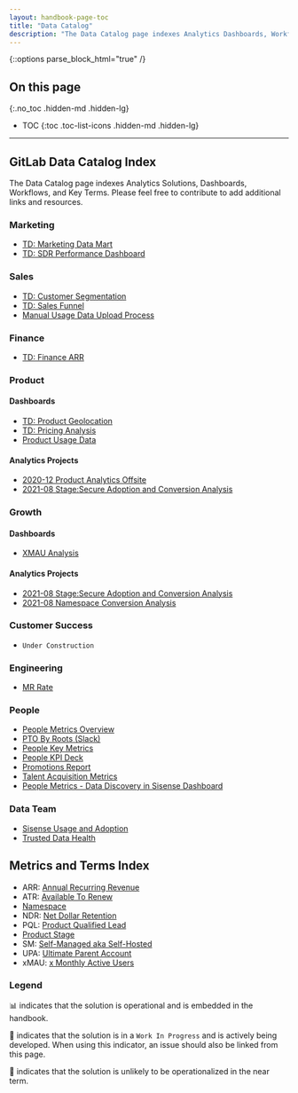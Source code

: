 ```yaml
---
layout: handbook-page-toc
title: "Data Catalog"
description: "The Data Catalog page indexes Analytics Dashboards, Workflows, and Terms."
---
```

{::options parse_block_html="true" /}

## On this page
{:.no_toc .hidden-md .hidden-lg}

- TOC
{:toc .toc-list-icons .hidden-md .hidden-lg}

---

## GitLab Data Catalog Index

The Data Catalog page indexes Analytics Solutions, Dashboards, Workflows, and Key Terms. Please feel free to contribute to add additional links and resources.

### Marketing

* [TD: Marketing Data Mart](/handbook/business-technology/data-team/data-catalog/email-data-mart)
* [TD: SDR Performance Dashboard](https://app.periscopedata.com/app/gitlab/894285/TD-SDR-Performance-Dashboard---V1.0)

### Sales

* [TD: Customer Segmentation](/handbook/business-technology/data-team/data-catalog/customer-segmentation)
* [TD: Sales Funnel](/handbook/business-technology/data-team/data-catalog/sales-funnel)
* [Manual Usage Data Upload Process](/handbook/business-technology/data-team/data-catalog/manual-data-upload/)

### Finance

* [TD: Finance ARR](/handbook/business-technology/data-team/data-catalog/finance-arr)

### Product

#### Dashboards

* [TD: Product Geolocation](/handbook/business-technology/data-team/data-catalog/product-geolocation)
* [TD: Pricing Analysis](/handbook/business-technology/data-team/data-catalog/pricing)
* [Product Usage Data](/handbook/business-technology/data-team/data-catalog/product-usage-data)

#### Analytics Projects

* [2020-12 Product Analytics Offsite](https://docs.google.com/presentation/d/1y9iTbHBNSCoq26Wxb0MnGAP7vlcPdAG5Ehigsyr3Hpw/edit#slide=id.g29a70c6c35_0_68)
* [2021-08 Stage:Secure Adoption and Conversion Analysis](https://docs.google.com/presentation/d/1bbvfsNzKoZw4kCYB9coexiXzPiLZ5E3XPe6hOsbZlag/edit#slide=id.g29a70c6c35_0_68)

### Growth

#### Dashboards

* [XMAU Analysis](/handbook/business-technology/data-team/data-catalog/xmau-analysis)

#### Analytics Projects

* [2021-08 Stage:Secure Adoption and Conversion Analysis](https://docs.google.com/presentation/d/1bbvfsNzKoZw4kCYB9coexiXzPiLZ5E3XPe6hOsbZlag/edit#slide=id.g29a70c6c35_0_68)
* [2021-08 Namespace Conversion Analysis](https://docs.google.com/presentation/d/10soQFzNH6dguVMIuzsd8b8ODmyDyycxU1dyefUTODqk/edit#slide=id.gcf1e8c1d1f_7_180)


### Customer Success

* `Under Construction`

### Engineering

* [MR Rate](/handbook/engineering/performance-indicators/#engineering-mr-rate)

### People

* [People Metrics Overview](/handbook/business-technology/data-team/data-catalog/people-analytics/)
* [PTO By Roots (Slack)](/handbook/business-technology/data-team/data-catalog/people-analytics/pto/pto.html)
* [People Key Metrics](/handbook/business-technology/data-team/data-catalog/people_key_metrics_dashboard)
* [People KPI Deck](/handbook/business-technology/data-team/data-catalog/people-analytics/people_kpi_deck.htm)
* [Promotions Report](/handbook/business-technology/data-team/data-catalog/people-analytics/promotions_report.html)
* [Talent Acquisition Metrics](/handbook/business-ops/data-team/data-catalog/people-analytics/talent-acquisition-metrics.html.md)
* [People Metrics - Data Discovery in Sisense Dashboard](https://app.periscopedata.com/app/gitlab/831245/People-Data-Discovery-Feature)

### Data Team

* [Sisense Usage and Adoption](https://app.periscopedata.com/app/gitlab/topic/Sisense-Maintenance/abde7717743143098ac071be8c646bdb)
* [Trusted Data Health](https://app.periscopedata.com/app/gitlab/756199/Trusted-Data-Dashboard)

## Metrics and Terms Index

* ARR: [Annual Recurring Revenue](/handbook/sales/sales-term-glossary/arr-in-practice/)
* ATR: [Available To Renew](/handbook/sales/sales-term-glossary/#available-to-renew-atr) 
* [Namespace](https://docs.gitlab.com/ee/user/group/#namespaces)
* NDR: [Net Dollar Retention](/handbook/customer-success/vision/#retention-gross--net-dollar-weighted)
* PQL: [Product Qualified Lead](/handbook/product/product-principles/#product-qualified-leads-pqls)
* [Product Stage](/handbook/product/product-categories/#devops-stages)
* SM: [Self-Managed aka Self-Hosted](/handbook/marketing/strategic-marketing/dot-com-vs-self-managed/#why-you-probably-want-gitlab-saas)
* UPA: [Ultimate Parent Account](/handbook/sales/sales-term-glossary/#additional-customer-definitions)
* xMAU: [x Monthly Active Users](/handbook/product/performance-indicators/#structure/)


### Legend

📊 indicates that the solution is operational and is embedded in the handbook.

🚧 indicates that the solution is in a `Work In Progress` and is actively being developed. When using this indicator, an issue should also be linked from this page.

🐔 indicates that the solution is unlikely to be operationalized in the near term.
